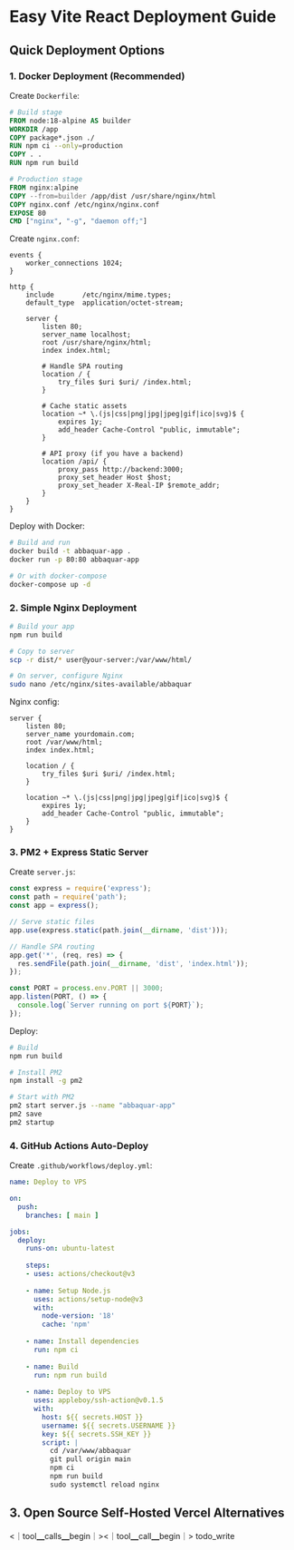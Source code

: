 # Easy Vite React Deployment Guide

## Quick Deployment Options

### 1. **Docker Deployment (Recommended)**

Create `Dockerfile`:
```dockerfile
# Build stage
FROM node:18-alpine AS builder
WORKDIR /app
COPY package*.json ./
RUN npm ci --only=production
COPY . .
RUN npm run build

# Production stage
FROM nginx:alpine
COPY --from=builder /app/dist /usr/share/nginx/html
COPY nginx.conf /etc/nginx/nginx.conf
EXPOSE 80
CMD ["nginx", "-g", "daemon off;"]
```

Create `nginx.conf`:
```nginx
events {
    worker_connections 1024;
}

http {
    include       /etc/nginx/mime.types;
    default_type  application/octet-stream;
    
    server {
        listen 80;
        server_name localhost;
        root /usr/share/nginx/html;
        index index.html;
        
        # Handle SPA routing
        location / {
            try_files $uri $uri/ /index.html;
        }
        
        # Cache static assets
        location ~* \.(js|css|png|jpg|jpeg|gif|ico|svg)$ {
            expires 1y;
            add_header Cache-Control "public, immutable";
        }
        
        # API proxy (if you have a backend)
        location /api/ {
            proxy_pass http://backend:3000;
            proxy_set_header Host $host;
            proxy_set_header X-Real-IP $remote_addr;
        }
    }
}
```

Deploy with Docker:
```bash
# Build and run
docker build -t abbaquar-app .
docker run -p 80:80 abbaquar-app

# Or with docker-compose
docker-compose up -d
```

### 2. **Simple Nginx Deployment**

```bash
# Build your app
npm run build

# Copy to server
scp -r dist/* user@your-server:/var/www/html/

# On server, configure Nginx
sudo nano /etc/nginx/sites-available/abbaquar
```

Nginx config:
```nginx
server {
    listen 80;
    server_name yourdomain.com;
    root /var/www/html;
    index index.html;
    
    location / {
        try_files $uri $uri/ /index.html;
    }
    
    location ~* \.(js|css|png|jpg|jpeg|gif|ico|svg)$ {
        expires 1y;
        add_header Cache-Control "public, immutable";
    }
}
```

### 3. **PM2 + Express Static Server**

Create `server.js`:
```javascript
const express = require('express');
const path = require('path');
const app = express();

// Serve static files
app.use(express.static(path.join(__dirname, 'dist')));

// Handle SPA routing
app.get('*', (req, res) => {
  res.sendFile(path.join(__dirname, 'dist', 'index.html'));
});

const PORT = process.env.PORT || 3000;
app.listen(PORT, () => {
  console.log(`Server running on port ${PORT}`);
});
```

Deploy:
```bash
# Build
npm run build

# Install PM2
npm install -g pm2

# Start with PM2
pm2 start server.js --name "abbaquar-app"
pm2 save
pm2 startup
```

### 4. **GitHub Actions Auto-Deploy**

Create `.github/workflows/deploy.yml`:
```yaml
name: Deploy to VPS

on:
  push:
    branches: [ main ]

jobs:
  deploy:
    runs-on: ubuntu-latest
    
    steps:
    - uses: actions/checkout@v3
    
    - name: Setup Node.js
      uses: actions/setup-node@v3
      with:
        node-version: '18'
        cache: 'npm'
    
    - name: Install dependencies
      run: npm ci
    
    - name: Build
      run: npm run build
    
    - name: Deploy to VPS
      uses: appleboy/ssh-action@v0.1.5
      with:
        host: ${{ secrets.HOST }}
        username: ${{ secrets.USERNAME }}
        key: ${{ secrets.SSH_KEY }}
        script: |
          cd /var/www/abbaquar
          git pull origin main
          npm ci
          npm run build
          sudo systemctl reload nginx
```

## 3. Open Source Self-Hosted Vercel Alternatives
<｜tool▁calls▁begin｜><｜tool▁call▁begin｜>
todo_write


